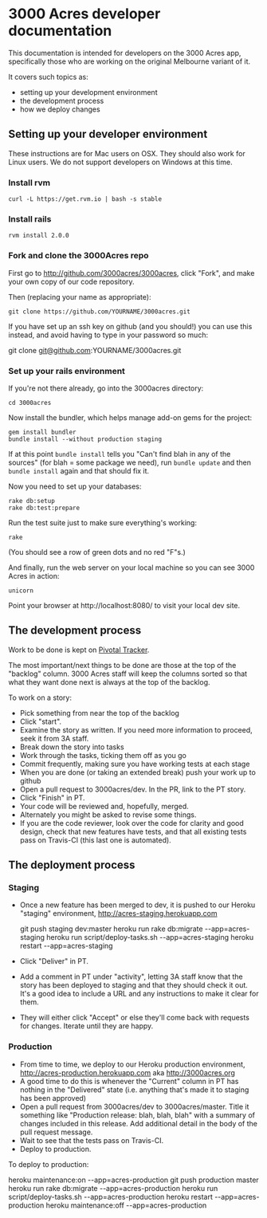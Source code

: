 3000 Acres developer documentation
==================================

This documentation is intended for developers on the 3000 Acres app,
specifically those who are working on the original Melbourne variant of
it.

It covers such topics as:

* setting up your development environment
* the development process
* how we deploy changes

## Setting up your developer environment

These instructions are for Mac users on OSX.  They should also work for
Linux users.  We do not support developers on Windows at this time.

### Install rvm

    curl -L https://get.rvm.io | bash -s stable

### Install rails

    rvm install 2.0.0

### Fork and clone the 3000Acres repo

First go to http://github.com/3000acres/3000acres, click "Fork", and make your
own copy of our code repository.

Then (replacing your name as appropriate):

    git clone https://github.com/YOURNAME/3000acres.git

If you have set up an ssh key on github (and you should!) you can use this instead, and avoid having to type in your password so much:

   git clone git@github.com:YOURNAME/3000acres.git

### Set up your rails environment

If you're not there already, go into the 3000acres directory:

    cd 3000acres

Now install the bundler, which helps manage add-on gems for the project:

    gem install bundler
    bundle install --without production staging

If at this point `bundle install` tells you "Can't find blah in any of the
sources" (for blah = some package we need), run `bundle update` and then
`bundle install` again and that should fix it.

Now you need to set up your databases:

    rake db:setup
    rake db:test:prepare

Run the test suite just to make sure everything's working:

    rake

(You should see a row of green dots and no red "F"s.)

And finally, run the web server on your local machine so you can see 3000 Acres in action:

    unicorn

Point your browser at http://localhost:8080/ to visit your local dev site. 

## The development process

Work to be done is kept on [Pivotal
Tracker](https://www.pivotaltracker.com/s/projects/938508).

The most important/next things to be done are those at the top of the
"backlog" column.  3000 Acres staff will keep the columns sorted so that
what they want done next is always at the top of the backlog.

To work on a story:

* Pick something from near the top of the backlog
* Click "start".
* Examine the story as written.  If you need more information to
  proceed, seek it from 3A staff.
* Break down the story into tasks
* Work through the tasks, ticking them off as you go
* Commit frequently, making sure you have working tests at each stage
* When you are done (or taking an extended break) push your work up to
  github
* Open a pull request to 3000acres/dev.  In the PR, link to the PT
  story.
* Click "Finish" in PT.
* Your code will be reviewed and, hopefully, merged.
* Alternately you might be asked to revise some things.
* If you are the code reviewer, look over the code for clarity and good
  design, check that new features have tests, and that all existing
  tests pass on Travis-CI (this last one is automated).

## The deployment process

### Staging

* Once a new feature has been merged to dev, it is pushed to our Heroku
  "staging" environment, http://acres-staging.herokuapp.com

  git push staging dev:master
  heroku run rake db:migrate --app=acres-staging
  heroku run script/deploy-tasks.sh --app=acres-staging
  heroku restart --app=acres-staging

* Click "Deliver" in PT.
* Add a comment in PT under "activity", letting 3A staff know that the
  story has been deployed to staging and that they should check it out.
  It's a good idea to include a URL and any instructions to make it
  clear for them.
* They will either click "Accept" or else they'll come back with
  requests for changes.  Iterate until they are happy.

### Production

* From time to time, we deploy to our Heroku production environment,
  http://acres-production.herokuapp.com aka http://3000acres.org
* A good time to do this is whenever the "Current" column in PT has
  nothing in the "Delivered" state (i.e. anything that's made it to
  staging has been approved)
* Open a pull request from 3000acres/dev to 3000acres/master.  Title it
  something like "Production release: blah, blah, blah" with a summary
  of changes included in this release.  Add additional detail in the
  body of the pull request message.
* Wait to see that the tests pass on Travis-CI.
* Deploy to production.

To deploy to production:

  heroku maintenance:on --app=acres-production
  git push production master
  heroku run rake db:migrate --app=acres-production
  heroku run script/deploy-tasks.sh --app=acres-production
  heroku restart --app=acres-production
  heroku maintenance:off --app=acres-production
  


